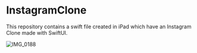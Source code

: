 # InstagramClone
This repository contains a swift file created in iPad which have an Instagram Clone made with SwiftUI.

![IMG_0188](https://user-images.githubusercontent.com/10491532/122615312-b5c4aa00-d05e-11eb-9491-78397a871918.PNG)
